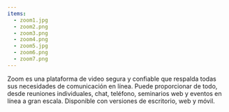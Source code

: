 ```yaml
---
items:
  - zoom1.jpg
  - zoom2.png
  - zoom3.png
  - zoom4.png
  - zoom5.jpg
  - zoom6.png
  - zoom7.png
---
```


Zoom es una plataforma de video segura y confiable que respalda todas sus necesidades de comunicación en línea. Puede proporcionar de todo, desde reuniones individuales, chat, teléfono, seminarios web y eventos en línea a gran escala. Disponible con versiones de escritorio, web y móvil.
